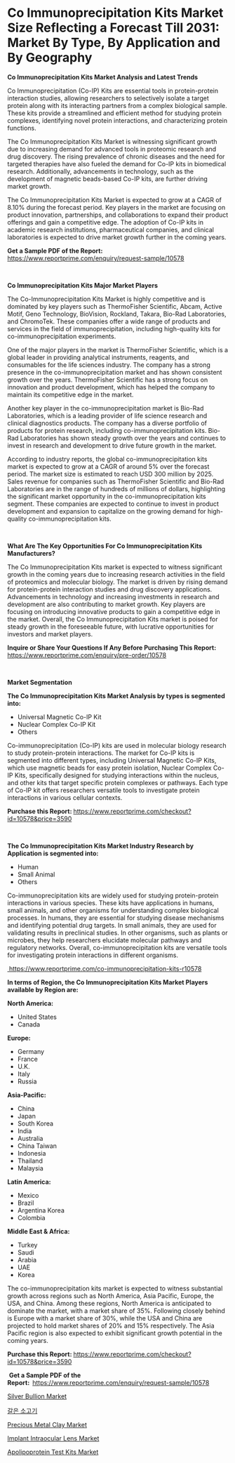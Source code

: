 <p><h1>Co Immunoprecipitation Kits Market Size Reflecting a Forecast Till 2031: Market By Type, By Application and By Geography</h1></p><p><strong>Co Immunoprecipitation Kits Market Analysis and Latest Trends</strong></p>
<p><p>Co Immunoprecipitation (Co-IP) Kits are essential tools in protein-protein interaction studies, allowing researchers to selectively isolate a target protein along with its interacting partners from a complex biological sample. These kits provide a streamlined and efficient method for studying protein complexes, identifying novel protein interactions, and characterizing protein functions.</p><p>The Co Immunoprecipitation Kits Market is witnessing significant growth due to increasing demand for advanced tools in proteomic research and drug discovery. The rising prevalence of chronic diseases and the need for targeted therapies have also fueled the demand for Co-IP kits in biomedical research. Additionally, advancements in technology, such as the development of magnetic beads-based Co-IP kits, are further driving market growth.</p><p>The Co Immunoprecipitation Kits Market is expected to grow at a CAGR of 8.10% during the forecast period. Key players in the market are focusing on product innovation, partnerships, and collaborations to expand their product offerings and gain a competitive edge. The adoption of Co-IP kits in academic research institutions, pharmaceutical companies, and clinical laboratories is expected to drive market growth further in the coming years.</p></p>
<p><strong>Get a Sample PDF of the Report:&nbsp;</strong> <a href="https://www.reportprime.com/enquiry/request-sample/10578">https://www.reportprime.com/enquiry/request-sample/10578</a></p>
<p>&nbsp;</p>
<p><strong>Co Immunoprecipitation Kits Major Market Players</strong></p>
<p><p>The Co-Immunoprecipitation Kits Market is highly competitive and is dominated by key players such as ThermoFisher Scientific, Abcam, Active Motif, Geno Technology, BioVision, Rockland, Takara, Bio-Rad Laboratories, and ChromoTek. These companies offer a wide range of products and services in the field of immunoprecipitation, including high-quality kits for co-immunoprecipitation experiments.</p><p>One of the major players in the market is ThermoFisher Scientific, which is a global leader in providing analytical instruments, reagents, and consumables for the life sciences industry. The company has a strong presence in the co-immunoprecipitation market and has shown consistent growth over the years. ThermoFisher Scientific has a strong focus on innovation and product development, which has helped the company to maintain its competitive edge in the market.</p><p>Another key player in the co-immunoprecipitation market is Bio-Rad Laboratories, which is a leading provider of life science research and clinical diagnostics products. The company has a diverse portfolio of products for protein research, including co-immunoprecipitation kits. Bio-Rad Laboratories has shown steady growth over the years and continues to invest in research and development to drive future growth in the market.</p><p>According to industry reports, the global co-immunoprecipitation kits market is expected to grow at a CAGR of around 5% over the forecast period. The market size is estimated to reach USD 300 million by 2025. Sales revenue for companies such as ThermoFisher Scientific and Bio-Rad Laboratories are in the range of hundreds of millions of dollars, highlighting the significant market opportunity in the co-immunoprecipitation kits segment. These companies are expected to continue to invest in product development and expansion to capitalize on the growing demand for high-quality co-immunoprecipitation kits.</p></p>
<p>&nbsp;</p>
<p><strong>What Are The Key Opportunities For Co Immunoprecipitation Kits Manufacturers?</strong></p>
<p><p>The Co Immunoprecipitation Kits market is expected to witness significant growth in the coming years due to increasing research activities in the field of proteomics and molecular biology. The market is driven by rising demand for protein-protein interaction studies and drug discovery applications. Advancements in technology and increasing investments in research and development are also contributing to market growth. Key players are focusing on introducing innovative products to gain a competitive edge in the market. Overall, the Co Immunoprecipitation Kits market is poised for steady growth in the foreseeable future, with lucrative opportunities for investors and market players.</p></p>
<p><strong>Inquire or Share Your Questions If Any Before Purchasing This Report:</strong> <a href="https://www.reportprime.com/enquiry/pre-order/10578">https://www.reportprime.com/enquiry/pre-order/10578</a></p>
<p>&nbsp;</p>
<p><strong>Market Segmentation</strong></p>
<p><strong>The Co Immunoprecipitation Kits Market Analysis by types is segmented into:</strong></p>
<p><ul><li>Universal Magnetic Co-IP Kit</li><li>Nuclear Complex Co-IP Kit</li><li>Others</li></ul></p>
<p><p>Co-immunoprecipitation (Co-IP) kits are used in molecular biology research to study protein-protein interactions. The market for Co-IP kits is segmented into different types, including Universal Magnetic Co-IP Kits, which use magnetic beads for easy protein isolation, Nuclear Complex Co-IP Kits, specifically designed for studying interactions within the nucleus, and other kits that target specific protein complexes or pathways. Each type of Co-IP kit offers researchers versatile tools to investigate protein interactions in various cellular contexts.</p></p>
<p><strong>Purchase this Report:&nbsp;</strong><a href="https://www.reportprime.com/checkout?id=10578&price=3590">https://www.reportprime.com/checkout?id=10578&price=3590</a></p>
<p>&nbsp;</p>
<p><strong>The Co Immunoprecipitation Kits Market Industry Research by Application is segmented into:</strong></p>
<p><ul><li>Human</li><li>Small Animal</li><li>Others</li></ul></p>
<p><p>Co-immunoprecipitation kits are widely used for studying protein-protein interactions in various species. These kits have applications in humans, small animals, and other organisms for understanding complex biological processes. In humans, they are essential for studying disease mechanisms and identifying potential drug targets. In small animals, they are used for validating results in preclinical studies. In other organisms, such as plants or microbes, they help researchers elucidate molecular pathways and regulatory networks. Overall, co-immunoprecipitation kits are versatile tools for investigating protein interactions in different organisms.</p></p>
<p><a href="https://www.reportprime.com/co-immunoprecipitation-kits-r10578">&nbsp;https://www.reportprime.com/co-immunoprecipitation-kits-r10578</a></p>
<p><strong>In terms of Region, the Co Immunoprecipitation Kits Market Players available by Region are:</strong></p>
<p>
    <p> <strong> North America: </strong>
        <ul>
            <li>United States</li>
            <li>Canada</li>
        </ul>
        </p> 
    <p> <strong> Europe: </strong>
        <ul>
            <li>Germany</li>
            <li>France</li>
            <li>U.K.</li>
            <li>Italy</li>
            <li>Russia</li>
        </ul>
        </p> 
    <p> <strong> Asia-Pacific: </strong>
        <ul>
            <li>China</li>
            <li>Japan</li>
            <li>South Korea</li>
            <li>India</li>
            <li>Australia</li>
            <li>China Taiwan</li>
            <li>Indonesia</li>
            <li>Thailand</li>
            <li>Malaysia</li>
        </ul>
        </p> 
    <p> <strong> Latin America: </strong>
        <ul>
            <li>Mexico</li>
            <li>Brazil</li>
            <li>Argentina Korea</li>
            <li>Colombia</li>
        </ul>
        </p> 
    <p> <strong> Middle East & Africa: </strong>
        <ul>
            <li>Turkey</li>
            <li>Saudi</li>
            <li>Arabia</li>
            <li>UAE</li>
            <li>Korea</li>
        </ul>
    </p>
    </p>
<p><p>The co-immunoprecipitation kits market is expected to witness substantial growth across regions such as North America, Asia Pacific, Europe, the USA, and China. Among these regions, North America is anticipated to dominate the market, with a market share of 35%. Following closely behind is Europe with a market share of 30%, while the USA and China are projected to hold market shares of 20% and 15% respectively. The Asia Pacific region is also expected to exhibit significant growth potential in the coming years.</p></p>
<p><strong>Purchase this Report: </strong><a href="https://www.reportprime.com/checkout?id=10578&price=3590">https://www.reportprime.com/checkout?id=10578&price=3590</a></p>
<p>&nbsp;<strong>Get a Sample PDF of the Report:&nbsp;&nbsp;</strong><a href="https://www.reportprime.com/enquiry/request-sample/10578">https://www.reportprime.com/enquiry/request-sample/10578</a></p>
<p><strong></strong></p>
<p><p><a href="https://issuu.com/reportprime-2/docs/silver-bullion-market-size-2030.pptx">Silver Bullion Market</a></p><p><a href="https://github.com/Maeennan456456/Market-Research-Report-List-1/blob/main/735022721970.md">갈은 소고기</a></p><p><a href="https://issuu.com/reportprime-2/docs/precious-metal-clay-market-size-2030.pptx">Precious Metal Clay Market</a></p><p><a href="https://github.com/pjcfca/Market-Research-Report-List-2/blob/main/implant-intraocular-lens-market.md">Implant Intraocular Lens Market</a></p><p><a href="https://github.com/wusalecollins540tpqoz/Market-Research-Report-List-2/blob/main/apolipoprotein-test-kits-market.md">Apolipoprotein Test Kits Market</a></p></p>